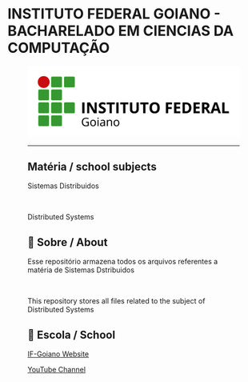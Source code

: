 # INSTITUTO FEDERAL GOIANO - BACHARELADO EM CIENCIAS DA COMPUTAÇÃO
<figure>

  <img src="logo IF-Goiano.png" alt="IF-Goiano logo">

---

## Matéria / school subjects

Sistemas Distribuidos

<br>

Distributed Systems

## 🚀 Sobre / About

Esse repositório armazena todos os arquivos referentes a matéria de Sistemas Dstribuidos
  
<br>
  
This repository stores all files related to the subject of Distributed Systems

## 🏫 Escola / School 

[IF-Goiano Website](https://ifgoiano.edu.br/home/index.php)

[YouTube Channel](https://www.youtube.com/user/ifgoiano)
